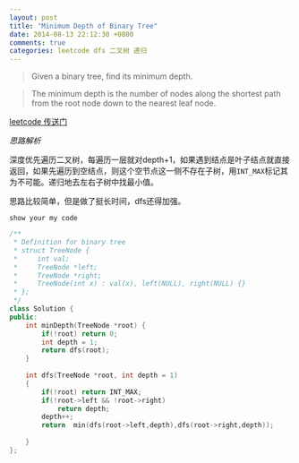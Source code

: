 ```yaml
---
layout: post
title: "Minimum Depth of Binary Tree"
date: 2014-08-13 22:12:30 +0800
comments: true
categories: leetcode dfs 二叉树 递归
---
```

>Given a binary tree, find its minimum depth.

>The minimum depth is the number of nodes along the shortest path from the root node down to the nearest leaf node.
<!--more-->
[leetcode 传送门](https://oj.leetcode.com/problems/minimum-depth-of-binary-tree/)

*思路解析*

深度优先遍历二叉树，每遍历一层就对depth+1，如果遇到结点是叶子结点就直接返回，如果先遍历到空结点，则这个空节点这一侧不存在子树，用``INT_MAX``标记其为不可能。递归地去左右子树中找最小值。

思路比较简单，但是做了挺长时间，dfs还得加强。

``show your my code``

```c++
/**
 * Definition for binary tree
 * struct TreeNode {
 *     int val;
 *     TreeNode *left;
 *     TreeNode *right;
 *     TreeNode(int x) : val(x), left(NULL), right(NULL) {}
 * };
 */
class Solution {
public:
    int minDepth(TreeNode *root) {
        if(!root) return 0;
        int depth = 1;
        return dfs(root); 
    }
    
    int dfs(TreeNode *root, int depth = 1)
    {
        if(!root) return INT_MAX;
        if(!root->left && !root->right)
            return depth;
        depth++;
        return  min(dfs(root->left,depth),dfs(root->right,depth));
        
    }
};
```
